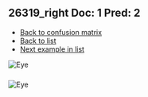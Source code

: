 ## 26319_right Doc: 1 Pred: 2
- [Back to confusion matrix](https://github.com/juliandewit/kaggle_retinopathy/blob/master/matrix.md)
- [Back to list](https://github.com/juliandewit/kaggle_retinopathy/blob/master/lists/12/list.md)
- [Next example in list](https://github.com/juliandewit/kaggle_retinopathy/blob/master/lists/12/26/26503_left.md)

![Eye](https://retinopaty.blob.core.windows.net/size1024/26319_right_1.jpeg)

### 

![Eye]()
